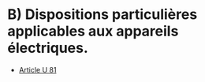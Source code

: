 # B) Dispositions particulières applicables aux appareils électriques.

- [Article U 81](article-u-81.md)

